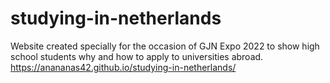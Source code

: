 # studying-in-netherlands

Website created specially for the occasion of GJN Expo 2022 to show high school students why and how to apply to universities abroad.
https://anananas42.github.io/studying-in-netherlands/
